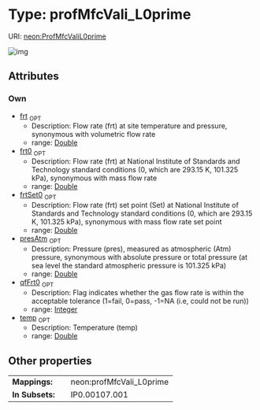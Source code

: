 
# Type: profMfcVali_L0prime




URI: [neon:ProfMfcValiL0prime](https://data.neonscience.org/ProfMfcValiL0prime)


![img](http://yuml.me/diagram/nofunky;dir:TB/class/[ProfMfcValiL0prime&#124;presAtm:double%20%3F;temp:double%20%3F;frt:double%20%3F;frt0:double%20%3F;frtSet0:double%20%3F;qfFrt0:integer%20%3F])

## Attributes


### Own

 * [frt](frt.md)  <sub>OPT</sub>
    * Description: Flow rate (frt) at site temperature and pressure, synonymous with volumetric flow rate
    * range: [Double](types/Double.md)
 * [frt0](frt0.md)  <sub>OPT</sub>
    * Description: Flow rate (frt) at National Institute of Standards and Technology standard conditions (0, which are  293.15 K, 101.325 kPa), synonymous with mass flow rate
    * range: [Double](types/Double.md)
 * [frtSet0](frtSet0.md)  <sub>OPT</sub>
    * Description: Flow rate (frt) set point (Set) at National Institute of Standards and Technology standard conditions (0, which are 293.15 K, 101.325 kPa), synonymous with mass flow rate set point
    * range: [Double](types/Double.md)
 * [presAtm](presAtm.md)  <sub>OPT</sub>
    * Description: Pressure (pres), measured as atmospheric (Atm) pressure, synonymous with absolute pressure or total pressure (at sea level the standard atmospheric pressure is 101.325 kPa)
    * range: [Double](types/Double.md)
 * [qfFrt0](qfFrt0.md)  <sub>OPT</sub>
    * Description: Flag indicates whether the gas flow rate is within the acceptable tolerance (1=fail, 0=pass, -1=NA (i.e, could not be run))
    * range: [Integer](types/Integer.md)
 * [temp](temp.md)  <sub>OPT</sub>
    * Description: Temperature (temp)
    * range: [Double](types/Double.md)

## Other properties

|  |  |  |
| --- | --- | --- |
| **Mappings:** | | neon:profMfcVali_L0prime |
| **In Subsets:** | | IP0.00107.001 |

